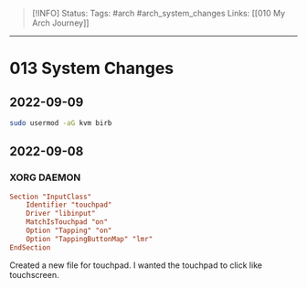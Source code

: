 > [!INFO]
> Status:
> Tags:  #arch #arch_system_changes
> Links: [[010 My Arch Journey]]

----
# 013 System Changes
## 2022-09-09 
```sh
sudo usermod -aG kvm birb 
```

## 2022-09-08
### XORG DAEMON
```conf
Section "InputClass"
    Identifier "touchpad"
    Driver "libinput"
    MatchIsTouchpad "on"
    Option "Tapping" "on"
    Option "TappingButtonMap" "lmr"
EndSection
```
Created a new file for touchpad. I wanted the touchpad to click like touchscreen.